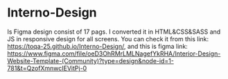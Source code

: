 # Interno-Design 
Is Figma design consist of 17 pags.
I converted it in HTML&CSS&SASS and JS in responsive design for all screens.
You can check it from this link: https://toqa-25.github.io/Interno-Design/, and this is figma link:
https://www.figma.com/file/oeD3OhRMrLMLNagefYkRHA/Interior-Design-Website-Template-(Community)?type=design&node-id=1-781&t=QzofXmnwcIEVitPj-0 